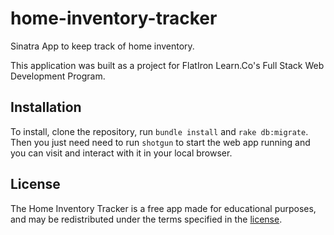 # home-inventory-tracker
Sinatra App to keep track of home inventory.

This application was built as a project for FlatIron Learn.Co's Full Stack Web Development Program.

## Installation

To install, clone the repository, run `bundle install` and `rake db:migrate`. Then you just need need to run `shotgun` to start the web app running and you can visit and interact with it in your local browser. 

## License

The Home Inventory Tracker is a free app made for educational purposes, and may be redistributed under the terms specified in the [license](home-inventory-tracker/LICENSE).
